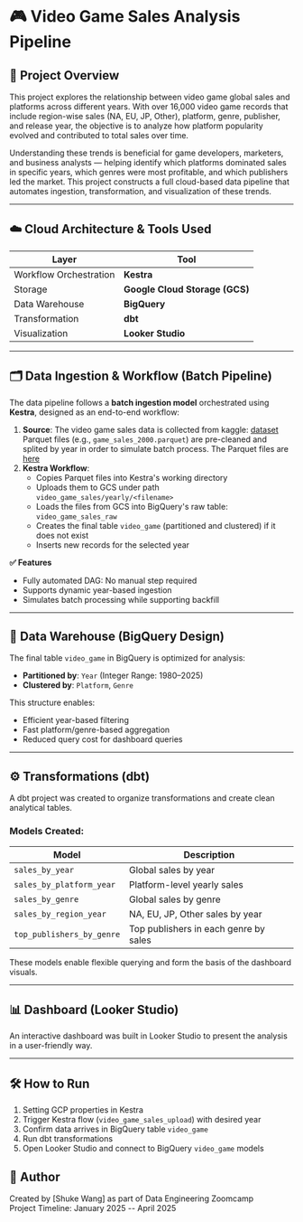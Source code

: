 # 🎮 Video Game Sales Analysis Pipeline

## 📌 Project Overview

This project explores the relationship between video game global sales and platforms across different years. With over 16,000 video game records that include region-wise sales (NA, EU, JP, Other), platform, genre, publisher, and release year, the objective is to analyze how platform popularity evolved and contributed to total sales over time.

Understanding these trends is beneficial for game developers, marketers, and business analysts — helping identify which platforms dominated sales in specific years, which genres were most profitable, and which publishers led the market. This project constructs a full cloud-based data pipeline that automates ingestion, transformation, and visualization of these trends.

---

## ☁️ Cloud Architecture & Tools Used

| Layer | Tool |
|------|------|
| Workflow Orchestration | **Kestra** |
| Storage | **Google Cloud Storage (GCS)** |
| Data Warehouse | **BigQuery** |
| Transformation | **dbt** |
| Visualization | **Looker Studio** |

---

## 🗂️ Data Ingestion & Workflow (Batch Pipeline)

The data pipeline follows a **batch ingestion model** orchestrated using **Kestra**, designed as an end-to-end workflow:

1. **Source**:
   The video game sales data is collected from kaggle:
   [dataset](https://www.kaggle.com/datasets/anandshaw2001/video-game-sales)
   Parquet files (e.g., `game_sales_2000.parquet`) are pre-cleaned and splited by year in order to simulate batch process.
   The Parquet files are [here](https://github.com/shukew2/Video_game_sales_anaylsis/tree/main/data_year)
3. **Kestra Workflow**:
   - Copies Parquet files into Kestra's working directory
   - Uploads them to GCS under path `video_game_sales/yearly/<filename>`
   - Loads the files from GCS into BigQuery's raw table: `video_game_sales_raw`
   - Creates the final table `video_game` (partitioned and clustered) if it does not exist
   - Inserts new records for the selected year
 
**✅ Features**

- Fully automated DAG: No manual step required
- Supports dynamic year-based ingestion
- Simulates batch processing while supporting backfill
---

## 🏢 Data Warehouse (BigQuery Design)

The final table `video_game` in BigQuery is optimized for analysis:

- **Partitioned by**: `Year` (Integer Range: 1980–2025)
- **Clustered by**: `Platform`, `Genre`

This structure enables:
- Efficient year-based filtering
- Fast platform/genre-based aggregation
- Reduced query cost for dashboard queries

---

## ⚙️ Transformations (dbt)

A dbt project was created to organize transformations and create clean analytical tables.

### Models Created:

| Model | Description |
|-------|-------------|
| `sales_by_year` | Global sales by year |
| `sales_by_platform_year` | Platform-level yearly sales |
| `sales_by_genre` | Global sales by genre |
| `sales_by_region_year` | NA, EU, JP, Other sales by year |
| `top_publishers_by_genre` | Top publishers in each genre by sales |

These models enable flexible querying and form the basis of the dashboard visuals.

---

## 📊 Dashboard (Looker Studio)

An interactive dashboard was built in Looker Studio to present the analysis in a user-friendly way.


---

## 🛠️ How to Run

1. Setting GCP properties in Kestra
2. Trigger Kestra flow (`video_game_sales_upload`) with desired year
3. Confirm data arrives in BigQuery table `video_game`
4. Run dbt transformations
5. Open Looker Studio and connect to BigQuery `video_game` models

## 🧾 Author

Created by [Shuke Wang] as part of Data Engineering Zoomcamp   
Project Timeline: January 2025 -- April 2025
